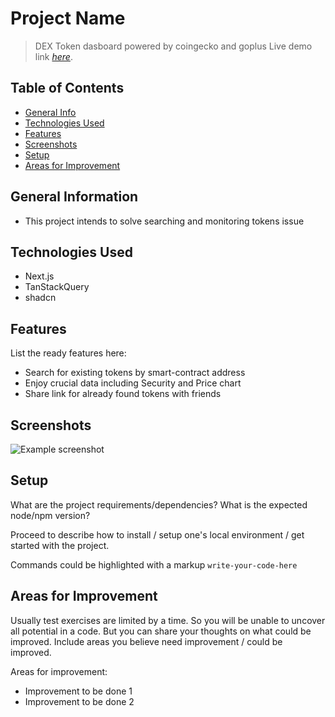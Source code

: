 # Project Name
> DEX Token dasboard powered by coingecko and goplus
> Live demo link [_here_](https://tokensight-exercise.vercel.app/).

## Table of Contents
* [General Info](#general-information)
* [Technologies Used](#technologies-used)
* [Features](#features)
* [Screenshots](#screenshots)
* [Setup](#setup)
* [Areas for Improvement](#areas-for-improvement)


## General Information
- This project intends to solve searching and monitoring tokens issue


## Technologies Used
- Next.js
- TanStackQuery
- shadcn


## Features
List the ready features here:
- Search for existing tokens by smart-contract address
- Enjoy crucial data including Security and Price chart
- Share link for already found tokens with friends


## Screenshots
![Example screenshot](./img/screenshot.png)
<!-- It is always good to have it. -->


## Setup
What are the project requirements/dependencies? What is the expected node/npm version?

Proceed to describe how to install / setup one's local environment / get started with the project.

Commands could be highlighted with a markup
`write-your-code-here`

## Areas for Improvement
Usually test exercises are limited by a time. So you will be unable to uncover all potential in a code. But you can share your thoughts on what could be improved. Include areas you believe need improvement / could be improved.

Areas for improvement:
- Improvement to be done 1
- Improvement to be done 2

<!-- You don't have to include all sections - just the one's relevant to your project -->